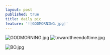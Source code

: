 ```yaml
---
layout: post
published: true
title: daily pic
feature: '![GODMORNING.jpg]'
---
```


![GODMORNING.jpg]({{site.baseurl}}/assets/images/posts/GODMORNING.jpg)
![towardtheendoftime.jpg]({{site.baseurl}}/assets/images/posts/towardtheendoftime.jpg)


![BO.jpg]({{site.baseurl}}/assets/images/posts/BO.jpg)

